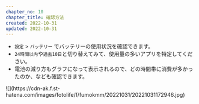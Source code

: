```yaml
---
chapter_no: 10
chapter_title: 確認方法
created: 2022-10-31
updated: 2022-10-31
---
```

- `設定` > `バッテリー` でバッテリーの使用状況を確認できます。
- `24時間以内`や`過去10日`と切り替えてみて、使用量の多いアプリを特定してください。
- 電池の減り方もグラフになって表示されるので、どの時間帯に消費が多かったのか、なども確認できます。
<p class="center size-4" markdown="span">
![](https://cdn-ak.f.st-hatena.com/images/fotolife/f/fumokmm/20221031/20221031172946.jpg)
</p>

